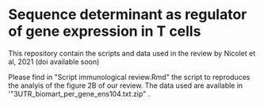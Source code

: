 # Sequence determinant as regulator of gene expression in T cells


This repository contain the scripts and data used in the review by Nicolet et al, 2021 (doi available soon)


Please find in "Script immunological review.Rmd" the script to reproduces the analyis of the figure 2B of our review. 
The data used are available in '"3UTR_biomart_per_gene_ens104.txt.zip" .

